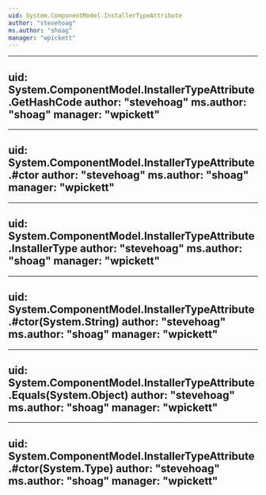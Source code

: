 ```yaml
---
uid: System.ComponentModel.InstallerTypeAttribute
author: "stevehoag"
ms.author: "shoag"
manager: "wpickett"
---
```


---
uid: System.ComponentModel.InstallerTypeAttribute.GetHashCode
author: "stevehoag"
ms.author: "shoag"
manager: "wpickett"
---

---
uid: System.ComponentModel.InstallerTypeAttribute.#ctor
author: "stevehoag"
ms.author: "shoag"
manager: "wpickett"
---

---
uid: System.ComponentModel.InstallerTypeAttribute.InstallerType
author: "stevehoag"
ms.author: "shoag"
manager: "wpickett"
---

---
uid: System.ComponentModel.InstallerTypeAttribute.#ctor(System.String)
author: "stevehoag"
ms.author: "shoag"
manager: "wpickett"
---

---
uid: System.ComponentModel.InstallerTypeAttribute.Equals(System.Object)
author: "stevehoag"
ms.author: "shoag"
manager: "wpickett"
---

---
uid: System.ComponentModel.InstallerTypeAttribute.#ctor(System.Type)
author: "stevehoag"
ms.author: "shoag"
manager: "wpickett"
---
